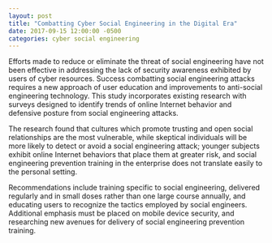 ```yaml
---
layout: post
title: "Combatting Cyber Social Engineering in the Digital Era"
date: 2017-09-15 12:00:00 -0500
categories: cyber social engineering
---
```


Efforts made to reduce or eliminate the threat of social engineering have not been effective in addressing the lack of security awareness exhibited by users of cyber resources.  Success combatting social engineering attacks requires a new approach of user education and improvements to anti-social engineering technology.  This study incorporates existing research with surveys designed to identify trends of online Internet behavior and defensive posture from social engineering attacks.  

The research found that cultures which promote trusting and open social relationships are the most vulnerable, while skeptical individuals will be more likely to detect or avoid a social engineering attack; younger subjects exhibit online Internet behaviors that place them at greater risk, and social engineering prevention training in the enterprise does not translate easily to the personal setting.  

Recommendations include training specific to social engineering, delivered regularly and in small doses rather than one large course annually, and educating users to recognize the tactics employed by social engineers.  Additional emphasis must be placed on mobile device security, and researching new avenues for delivery of social engineering prevention training.